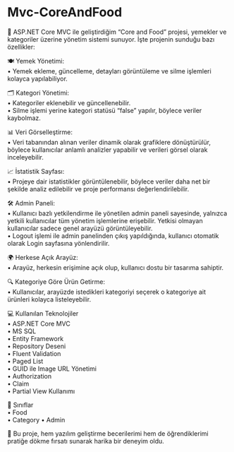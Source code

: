 # Mvc-CoreAndFood

🚀 ASP.NET Core MVC ile geliştirdiğim “Core and Food” projesi, yemekler ve kategoriler üzerine yönetim sistemi sunuyor. İşte projenin sunduğu bazı özellikler:

🍽 Yemek Yönetimi:
<br>
 • Yemek ekleme, güncelleme, detayları görüntüleme ve silme işlemleri kolayca yapılabiliyor.

🗂 Kategori Yönetimi:
<br>
 • Kategoriler eklenebilir ve güncellenebilir.
 <br>
 • Silme işlemi yerine kategori statüsü “false” yapılır, böylece veriler kaybolmaz.

📊 Veri Görselleştirme:
<br>
 • Veri tabanından alınan veriler dinamik olarak grafiklere dönüştürülür, böylece kullanıcılar anlamlı analizler yapabilir ve verileri görsel olarak inceleyebilir.

📈 İstatistik Sayfası:
<br>
 • Projeye dair istatistikler görüntülenebilir, böylece veriler daha net bir şekilde analiz edilebilir ve proje performansı değerlendirilebilir.

🛠 Admin Paneli:
<br>
 • Kullanıcı bazlı yetkilendirme ile yönetilen admin paneli sayesinde, yalnızca yetkili kullanıcılar tüm yönetim işlemlerine erişebilir. Yetkisi olmayan kullanıcılar sadece genel arayüzü görüntüleyebilir.
 <br>
 • Logout işlemi ile admin panelinden çıkış yapıldığında, kullanıcı otomatik olarak Login sayfasına yönlendirilir.

🌍 Herkese Açık Arayüz:
<br>
 • Arayüz, herkesin erişimine açık olup, kullanıcı dostu bir tasarıma sahiptir.

🔍 Kategoriye Göre Ürün Getirme:
<br>
 • Kullanıcılar, arayüzde istedikleri kategoriyi seçerek o kategoriye ait ürünleri kolayca listeleyebilir.

💻 Kullanılan Teknolojiler
<br>
 • ASP.NET Core MVC
 <br>
 • MS SQL
 <br>
 • Entity Framework
 <br>
 • Repository Deseni
 <br>
 • Fluent Validation
 <br>
 • Paged List
 <br>
 • GUID ile Image URL Yönetimi
 <br>
 • Authorization
 <br>
 • Claim 
 <br>
 • Partial View Kullanımı

📂 Sınıflar
<br>
 • Food
 <br>
 • Category
 • Admin

🎯 Bu proje, hem yazılım geliştirme becerilerimi hem de öğrendiklerimi pratiğe dökme fırsatı sunarak harika bir deneyim oldu.
